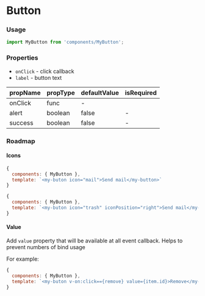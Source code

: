 # Button

### Usage

```js
import MyButton from 'components/MyButton';
```

<!-- STORY -->

### Properties

* `onClick` - click callback
* `label` - button text

| propName | propType | defaultValue | isRequired |
|----------|----------|--------------|------------|
| onClick  | func     | -            |            |
| alert    | boolean   | false           | -          |
| success    | boolean   | false           | -          |


### Roadmap

#### Icons

```js
{
  components: { MyButton },
  template: `<my-buton icon="mail">Send mail</my-button>`
}

{
  components: { MyButton },
  template: `<my-buton icon="trash" iconPosition="right">Send mail</my-button>`
}
```

#### Value

Add `value` property that will be available at all event callback. Helps to prevent numbers of bind usage

For example:

```js
{
  components: { MyButton },
  template: `<my-buton v-on:click=={remove} value={item.id}>Remove</my-button>`
}
```

